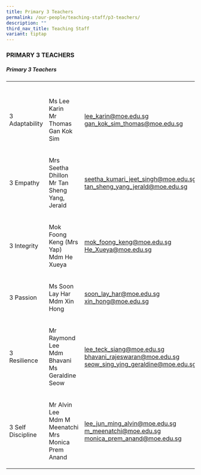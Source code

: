 ```yaml
---
title: Primary 3 Teachers
permalink: /our-people/teaching-staff/p3-teachers/
description: ""
third_nav_title: Teaching Staff
variant: tiptap
---
```

<h3>PRIMARY 3 TEACHERS</h3><h5>Primary 3 Teachers</h5><table><tbody><tr><th rowspan="1" colspan="1"><p></p></th><th rowspan="1" colspan="1"><p></p></th><th rowspan="1" colspan="1"><p></p></th></tr><tr><td rowspan="1" colspan="1"><p>3 Adaptability</p></td><td rowspan="1" colspan="1"><p>Ms Lee Karin<br>Mr Thomas Gan Kok Sim</p></td><td rowspan="1" colspan="1"><p><a href="mailto:lee_karin@moe.edu.sg" rel="noopener noreferrer nofollow" target="_blank">lee_karin@moe.edu.sg</a><br><a href="mailto:gan_kok_sim_thomas@moe.edu.sg" rel="noopener noreferrer nofollow" target="_blank">gan_kok_sim_thomas@moe.edu.sg</a></p></td></tr><tr><td rowspan="1" colspan="1"><p>3 Empathy</p></td><td rowspan="1" colspan="1"><p>Mrs Seetha Dhillon<br>Mr Tan Sheng Yang, Jerald</p></td><td rowspan="1" colspan="1"><p><a href="mailto:seetha_kumari_jeet_singh@moe.edu.sg" rel="noopener noreferrer nofollow" target="_blank">seetha_kumari_jeet_singh@moe.edu.sg</a> <br><a href="mailto:tan_sheng_yang_jerald@moe.edu.sg" rel="noopener noreferrer nofollow" target="_blank">tan_sheng_yang_jerald@moe.edu.sg</a></p></td></tr><tr><td rowspan="1" colspan="1"><p>3 Integrity</p></td><td rowspan="1" colspan="1"><p>Mok Foong Keng (Mrs Yap)<br>Mdm He Xueya</p></td><td rowspan="1" colspan="1"><p><a href="mailto:mok_foong_keng@moe.gov.sg" rel="noopener noreferrer nofollow" target="_blank">mok_foong_keng@moe.edu.sg</a><br><a href="mailto:He_Xueya@schools.gov.sg" rel="noopener noreferrer nofollow" target="_blank">He_Xueya@moe.edu.sg</a></p></td></tr><tr><td rowspan="1" colspan="1"><p>3 Passion</p></td><td rowspan="1" colspan="1"><p>Ms Soon Lay Har<br>Mdm Xin Hong</p></td><td rowspan="1" colspan="1"><p><a href="mailto:soon_lay_har@moe.edu.sg" rel="noopener noreferrer nofollow" target="_blank">soon_lay_har@moe.edu.sg</a> <br><a href="mailto:xing_hong@moe.edu.sg" rel="noopener noreferrer nofollow" target="_blank">xin_hong@moe.edu.sg</a></p></td></tr><tr><td rowspan="1" colspan="1"><p>3 Resilience</p></td><td rowspan="1" colspan="1"><p>Mr Raymond Lee<br>Mdm Bhavani <br>Ms Geraldine Seow</p></td><td rowspan="1" colspan="1"><p><a href="mailto:lee_teck_siang@moe.edu.sg" rel="noopener noreferrer nofollow" target="_blank">lee_teck_siang@moe.edu.sg</a> <br><a href="mailto:bhavani_rajeswaran@moe.edu.sg" rel="noopener noreferrer nofollow" target="_blank">bhavani_rajeswaran@moe.edu.sg</a> <br><a href="mailto:seow_sing_ying@moe.edu.sg" rel="noopener noreferrer nofollow" target="_blank">seow_sing_ying_geraldine@moe.edu.sg</a></p></td></tr><tr><td rowspan="1" colspan="1"><p>3 Self Discipline</p></td><td rowspan="1" colspan="1"><p>Mr Alvin Lee <br>Mdm M Meenatchi<br>Mrs Monica Prem Anand <br></p></td><td rowspan="1" colspan="1"><p><a href="mailto:lee_jun_ming_alvin@moe.edu.sg" rel="noopener noreferrer nofollow" target="_blank">lee_jun_ming_alvin@moe.edu.sg</a> <br><a href="mailto:m_meenatchi@moe.edu.sg" rel="noopener noreferrer nofollow" target="_blank">m_meenatchi@moe.edu.sg</a><br><a href="mailto:monica_prem_anand@moe.edu.sg" rel="noopener noreferrer nofollow" target="_blank">monica_prem_anand@moe.edu.sg</a></p></td></tr></tbody></table><p></p>